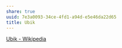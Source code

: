 ```yaml
---
share: true
uuid: 7e3a0093-34ce-4fd1-a94d-e5e46da22d65
title: Ubik
---
```

[Ubik - Wikipedia](https://en.wikipedia.org/wiki/Ubik)